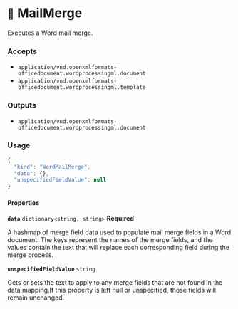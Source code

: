 # <small>:nut_and_bolt:</small> MailMerge

Executes a Word mail merge.

### Accepts

  - `application/vnd.openxmlformats-officedocument.wordprocessingml.document`
  - `application/vnd.openxmlformats-officedocument.wordprocessingml.template`

### Outputs

  - `application/vnd.openxmlformats-officedocument.wordprocessingml.document`

### Usage

```js
{
  "kind": "WordMailMerge",
  "data": {},
  "unspecifiedFieldValue": null
}
```
#### Properties

**`data`**  `dictionary<string, string>` **Required**

A hashmap of merge field data used to populate mail merge fields in a Word document.
The keys represent the names of the merge fields, and the values contain the text that will replace
each corresponding field during the merge process.


**`unspecifiedFieldValue`**  `string`

Gets or sets the text to apply to any merge fields that are not found in the data mapping.If this property is left null or unspecified, those fields will remain unchanged.


